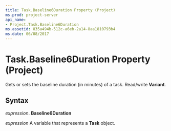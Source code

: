 ```yaml
---
title: Task.Baseline6Duration Property (Project)
ms.prod: project-server
api_name:
- Project.Task.Baseline6Duration
ms.assetid: 835a494b-512c-a6eb-2a14-8aa1810793b4
ms.date: 06/08/2017
---
```



# Task.Baseline6Duration Property (Project)

Gets or sets the baseline duration (in minutes) of a task. Read/write **Variant**.


## Syntax

 _expression_. **Baseline6Duration**

 _expression_ A variable that represents a **Task** object.


